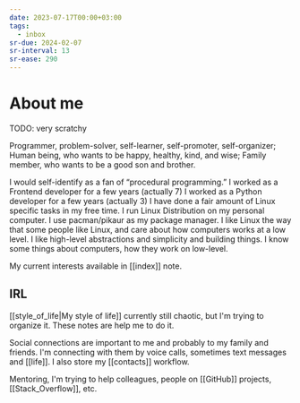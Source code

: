 ```yaml
---
date: 2023-07-17T00:00+03:00
tags:
  - inbox
sr-due: 2024-02-07
sr-interval: 13
sr-ease: 290
---
```


# About me
TODO: very scratchy

Programmer, problem-solver, self-learner, self-promoter, self-organizer;
Human being, who wants to be happy, healthy, kind, and wise;
Family member, who wants to be a good son and brother.

I would self-identify as a fan of “procedural programming.”
I worked as a Frontend developer for a few years (actually 7)
I worked as a Python developer for a few years (actually 3)
I have done a fair amount of Linux specific tasks in my free time.
I run Linux Distribution on my personal computer. I use pacman/pikaur as my package manager.
I like Linux the way that some people like Linux, and care about how computers
works at a low level.
I like high-level abstractions and simplicity and building things.
I know some things about computers, how they work on low-level.

My current interests available in [[index]] note.

## IRL

[[style_of_life|My style of life]] currently still chaotic, but I'm trying to
organize it. These notes are help me to do it.

Social connections are important to me and probably to my family and friends.
I'm connecting with them by voice calls, sometimes text messages and [[life]]. I
also store my [[contacts]] workflow.

Mentoring, I'm trying to help colleagues, people on [[GitHub]] projects,
[[Stack_Overflow]], etc.
